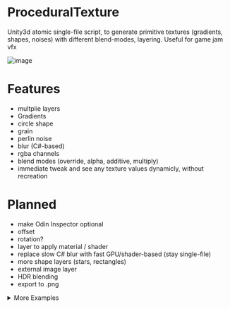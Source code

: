 # ProceduralTexture
Unity3d atomic single-file script, to generate primitive textures (gradients, shapes, noises) with different blend-modes, layering. Useful for game jam vfx

![image](https://github.com/user-attachments/assets/6fff327d-2ac4-4667-be0f-e95ebb1fd0ea)

#  Features
- multplie layers
- Gradients
- circle shape
- grain
- perlin noise
- blur (C#-based)
- rgba channels
- blend modes (override, alpha, additive, multiply)
- immediate tweak and see any texture values dynamicly, without recreation

# Planned
- make Odin Inspector optional
- offset
- rotation?
- layer to apply material / shader
- replace slow C# blur with fast GPU/shader-based (stay single-file)
- more shape layers (stars, rectangles)
- external image layer
- HDR blending
- export to .png
  
<details>
  <summary>More Examples</summary>
  
![image](https://github.com/user-attachments/assets/f09a7da3-5071-49ab-b6e0-2d2c6d13442b)
![image](https://github.com/user-attachments/assets/643a8fd1-3d8c-4a3d-8d6e-fa6bbe7f423c)
![image](https://github.com/user-attachments/assets/bcb7c9af-09fa-4950-8895-d29767b0be70)
![image](https://github.com/user-attachments/assets/ca90c345-7959-4d5b-b603-bd76897fbd71)
![image](https://github.com/user-attachments/assets/2556ca14-4d65-4c62-a17f-4427f9480b4e)
![image](https://github.com/user-attachments/assets/a4f4c9c3-01bd-4834-9b02-048ebd6775cf)
![image](https://github.com/user-attachments/assets/4fe92fc7-d93c-4921-827e-1c7dad0519c9)
  
</details>
